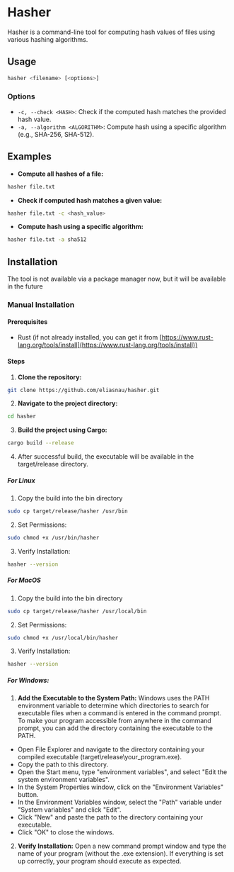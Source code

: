 # Hasher

Hasher is a command-line tool for computing hash values of files using various hashing algorithms.

## Usage

```bash
hasher <filename> [<options>]
```

### Options

- `-c, --check <HASH>`: Check if the computed hash matches the provided hash value.
- `-a, --algorithm <ALGORITHM>`: Compute hash using a specific algorithm (e.g., SHA-256, SHA-512).

## Examples

- **Compute all hashes of a file:**

```bash
hasher file.txt
```

- **Check if computed hash matches a given value:**

```bash
hasher file.txt -c <hash_value>
```

- **Compute hash using a specific algorithm:**

```bash
hasher file.txt -a sha512
```

## Installation

The tool is not available via a package manager now, but it will be available in the future

### Manual Installation

#### Prerequisites

- Rust (if not already installed, you can get it from [https://www.rust-lang.org/tools/install](https://www.rust-lang.org/tools/install))

#### Steps

1. **Clone the repository:**

```bash
git clone https://github.com/eliasnau/hasher.git
```

2. **Navigate to the project directory:**

```bash
cd hasher
```

3. **Build the project using Cargo:**

```bash
cargo build --release
```

4. After successful build, the executable will be available in the target/release directory.

##### For Linux

1. Copy the build into the bin directory

```bash
sudo cp target/release/hasher /usr/bin
```

2. Set Permissions:

```bash
sudo chmod +x /usr/bin/hasher
```

3. Verify Installation:

```bash
hasher --version
```

##### For MacOS

1. Copy the build into the bin directory

```bash
sudo cp target/release/hasher /usr/local/bin
```

2. Set Permissions:

```bash
sudo chmod +x /usr/local/bin/hasher
```

3. Verify Installation:

```bash
hasher --version
```

##### For Windows:

1. **Add the Executable to the System Path:** Windows uses the PATH environment variable to determine which directories to search for executable files when a command is entered in the command prompt. To make your program accessible from anywhere in the command prompt, you can add the directory containing the executable to the PATH.

- Open File Explorer and navigate to the directory containing your compiled executable (target\release\your_program.exe).
- Copy the path to this directory.
- Open the Start menu, type "environment variables", and select "Edit the system environment variables".
- In the System Properties window, click on the "Environment Variables" button.
- In the Environment Variables window, select the "Path" variable under "System variables" and click "Edit".
- Click "New" and paste the path to the directory containing your executable.
- Click "OK" to close the windows.

2. **Verify Installation:** Open a new command prompt window and type the name of your program (without the .exe extension). If everything is set up correctly, your program should execute as expected.
